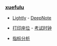 ### **[xuefulu](http://xuefulu.com/)**

+ [Lightly](https://lightly.teamcode.com/login) - [DeepNote](https://deepnote.com/sign-in)

+ [打印座位](https://508cst.gcu.edu.cn/seat) - [考试时钟](http://508cst.gcu.edu.cn/clock/)

+ [指标分析](https://docs.qq.com/sheet/DV1RNeEtDY0pzWnVM)

